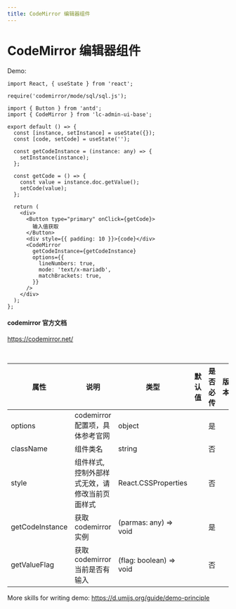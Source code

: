 ```yaml
---
title: CodeMirror 编辑器组件
---
```


# CodeMirror 编辑器组件

Demo:

```tsx
import React, { useState } from 'react';

require('codemirror/mode/sql/sql.js');

import { Button } from 'antd';
import { CodeMirror } from 'lc-admin-ui-base';

export default () => {
  const [instance, setInstance] = useState({});
  const [code, setCode] = useState('');

  const getCodeInstance = (instance: any) => {
    setInstance(instance);
  };

  const getCode = () => {
    const value = instance.doc.getValue();
    setCode(value);
  };

  return (
    <div>
      <Button type="primary" onClick={getCode}>
        输入值获取
      </Button>
      <div style={{ padding: 10 }}>{code}</div>
      <CodeMirror
        getCodeInstance={getCodeInstance}
        options={{
          lineNumbers: true,
          mode: 'text/x-mariadb',
          matchBrackets: true,
        }}
      />
    </div>
  );
};
```

#### codemirror 官方文档

https://codemirror.net/

<br />

| 属性            | 说明                                          | 类型                    | 默认值 | 是否必传 | 版本 |
| --------------- | --------------------------------------------- | ----------------------- | ------ | -------- | ---- |
| options         | codemirror 配置项，具体参考官网               | object                  |        | 是       |      |
| className       | 组件类名                                      | string                  |        | 否       |      |
| style           | 组件样式,控制外部样式无效，请修改当前页面样式 | React.CSSProperties     |        | 否       |      |
| getCodeInstance | 获取 codemirror 实例                          | (parmas: any) => void   |        | 是       |      |
| getValueFlag    | 获取 codemirror 当前是否有输入                | (flag: boolean) => void |        | 否       |      |

More skills for writing demo: https://d.umijs.org/guide/demo-principle
